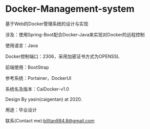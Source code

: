 # Docker-Management-system

基于Web的Docker管理系统的设计与实现

涉及：使用Spring-Boot配合Docker-Java来实现对Docker的远程控制

使用语言：Java

Docker控制端口：2306，采用加密证书方式为OPENSSL

前端使用：BootStrap

参考系统：Portainer，DockerUI

系统名及版本：CaiDocker-v1.0

Design By yasin(caigentan) at 2020.

用途：毕业设计

联系(Contact me):billtan884.8@gmail.com
